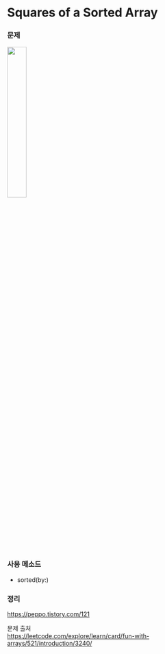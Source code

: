 #  Squares of a Sorted Array

### 문제
<img width="30%" src = "https://user-images.githubusercontent.com/64088377/169425646-7ccbf8b7-6dc0-447b-ad0b-ad07e522be6c.png">

### 사용 메소드 <br>
- sorted(by:)

### 정리 <br>
https://peppo.tistory.com/121

문제 출처 <br>
https://leetcode.com/explore/learn/card/fun-with-arrays/521/introduction/3240/
